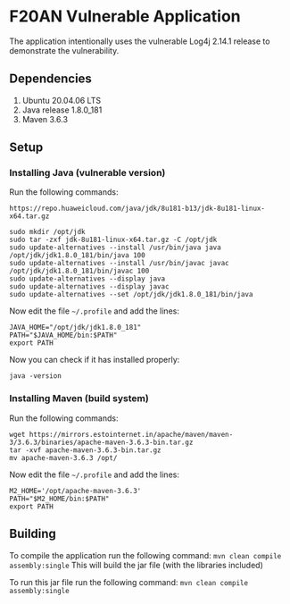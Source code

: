# F20AN Vulnerable Application

The application intentionally uses the vulnerable Log4j 2.14.1 release to demonstrate the vulnerability.

## Dependencies
1. Ubuntu 20.04.06 LTS
2. Java release 1.8.0_181
3. Maven 3.6.3

## Setup
### Installing Java (vulnerable version)

Run the following commands:
```
https://repo.huaweicloud.com/java/jdk/8u181-b13/jdk-8u181-linux-x64.tar.gz

sudo mkdir /opt/jdk
sudo tar -zxf jdk-8u181-linux-x64.tar.gz -C /opt/jdk
sudo update-alternatives --install /usr/bin/java java /opt/jdk/jdk1.8.0_181/bin/java 100
sudo update-alternatives --install /usr/bin/javac javac /opt/jdk/jdk1.8.0_181/bin/javac 100
sudo update-alternatives --display java
sudo update-alternatives --display javac
sudo update-alternatives --set /opt/jdk/jdk1.8.0_181/bin/java
```

Now edit the file `~/.profile` and add the lines:
```
JAVA_HOME="/opt/jdk/jdk1.8.0_181"
PATH="$JAVA_HOME/bin:$PATH"
export PATH
```

Now you can check if it has installed properly:
```
java -version
```

### Installing Maven (build system)
Run the following commands:
```
wget https://mirrors.estointernet.in/apache/maven/maven-3/3.6.3/binaries/apache-maven-3.6.3-bin.tar.gz
tar -xvf apache-maven-3.6.3-bin.tar.gz
mv apache-maven-3.6.3 /opt/
```

Now edit the file `~/.profile` and add the lines:
```
M2_HOME='/opt/apache-maven-3.6.3'
PATH="$M2_HOME/bin:$PATH"
export PATH
```

## Building
To compile the application run the following command:
`mvn clean compile assembly:single`
This will build the jar file (with the libraries included)

To run this jar file run the following command:
`mvn clean compile assembly:single`
